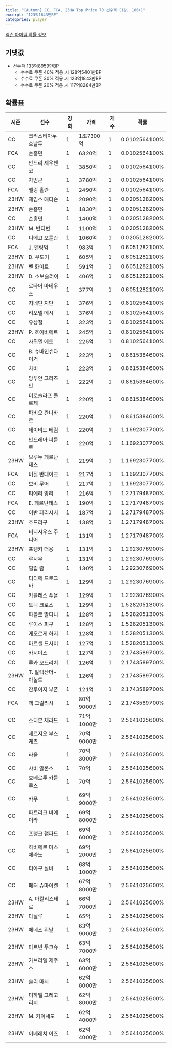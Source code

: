 ```yaml
---
title: "[Autumn] CC, FCA, 23HW Top Price 70 선수팩 (1강, 106+)"
excerpt: "123억1843만BP"
categories: player
---
```

[넥슨 아이템 확률 정보](http://iteminfo.nexon.com/probability/fco?sn=7687)

## 기댓값
- 선수팩 133억8959만BP
  - 수수료 쿠폰 40% 적용 시 128억5401만BP
  - 수수료 쿠폰 30% 적용 시 123억1843만BP
  - 수수료 쿠폰 20% 적용 시 117억8284만BP


## 확률표

|시즌|선수|강화|가격|개수|확률|
|---|---|---|---|---|---|
|CC|크리스티아누 호날두|1|1조7300억|1|0.0102564100%|
|FCA|손흥민|1|6320억|1|0.0102564100%|
|CC|안드리 셰우첸코|1|3850억|1|0.0102564100%|
|CC|차범근|1|3780억|1|0.0102564100%|
|FCA|엘링 홀란|1|2490억|1|0.0102564100%|
|23HW|제임스 매디슨|1|2090억|1|0.0205128200%|
|23HW|손흥민|1|1830억|1|0.0205128200%|
|CC|손흥민|1|1400억|1|0.0205128200%|
|23HW|M. 반더번|1|1100억|1|0.0205128200%|
|CC|디에고 포를란|1|1060억|1|0.0205128200%|
|FCA|J. 벨링엄|1|983억|1|0.6051282100%|
|23HW|D. 우도기|1|605억|1|0.6051282100%|
|23HW|벤 화이트|1|591억|1|0.6051282100%|
|23HW|D. 소보슬러이|1|406억|1|0.6051282100%|
|CC|로타어 마테우스|1|377억|1|0.6051282100%|
|CC|지네딘 지단|1|376억|1|0.8102564100%|
|CC|리오넬 메시|1|376억|1|0.8102564100%|
|CC|유상철|1|323억|1|0.8102564100%|
|23HW|P. 호이비에르|1|245억|1|0.8102564100%|
|CC|사뮈엘 에토|1|225억|1|0.8102564100%|
|CC|B. 슈바인슈타이거|1|223억|1|0.8615384600%|
|CC|차비|1|223억|1|0.8615384600%|
|CC|앙투안 그리즈만|1|222억|1|0.8615384600%|
|CC|미로슬라프 클로제|1|220억|1|0.8615384600%|
|CC|파비오 칸나바로|1|220억|1|0.8615384600%|
|CC|데이비드 베컴|1|220억|1|1.1692307700%|
|CC|안드레아 피를로|1|220억|1|1.1692307700%|
|23HW|브루누 페르난데스|1|219억|1|1.1692307700%|
|FCA|버질 반데이크|1|217억|1|1.1692307700%|
|CC|보비 무어|1|217억|1|1.1692307700%|
|CC|티에리 앙리|1|216억|1|1.2717948700%|
|FCA|E. 페르난데스|1|190억|1|1.2717948700%|
|CC|이반 페리시치|1|187억|1|1.2717948700%|
|23HW|호드리구|1|138억|1|1.2717948700%|
|FCA|비니시우스 주니어|1|131억|1|1.2717948700%|
|23HW|프렝키 더용|1|131억|1|1.2923076900%|
|CC|루시우|1|131억|1|1.2923076900%|
|CC|필립 람|1|130억|1|1.2923076900%|
|CC|디디에 드로그바|1|129억|1|1.2923076900%|
|CC|카를레스 푸욜|1|129억|1|1.2923076900%|
|CC|토니 크로스|1|129억|1|1.5282051300%|
|CC|파올로 말디니|1|128억|1|1.5282051300%|
|CC|루이스 피구|1|128억|1|1.5282051300%|
|CC|게오르게 하지|1|128억|1|1.5282051300%|
|CC|마르셀 드사이|1|127억|1|1.5282051300%|
|CC|카시야스|1|127억|1|2.1743589700%|
|CC|루카 모드리치|1|126억|1|2.1743589700%|
|23HW|T. 알렉산더-아놀드|1|126억|1|2.1743589700%|
|CC|잔루이지 부폰|1|121억|1|2.1743589700%|
|FCA|잭 그릴리시|1|80억9000만|1|2.1743589700%|
|CC|스티븐 제라드|1|71억1000만|1|2.5641025600%|
|CC|세르지오 부스케츠|1|70억9000만|1|2.5641025600%|
|CC|라울|1|70억3000만|1|2.5641025600%|
|CC|샤비 알론소|1|70억|1|2.5641025600%|
|CC|호베르투 카를루스|1|70억|1|2.5641025600%|
|CC|카푸|1|69억9000만|1|2.5641025600%|
|CC|파트리크 비에이라|1|69억8000만|1|2.5641025600%|
|CC|프랭크 램파드|1|69억6000만|1|2.5641025600%|
|CC|하비에르 마스체라노|1|69억2000만|1|2.5641025600%|
|CC|티아구 실바|1|68억1000만|1|2.5641025600%|
|CC|페터 슈마이켈|1|67억8000만|1|2.5641025600%|
|23HW|A. 마칼리스테르|1|66억7000만|1|2.5641025600%|
|23HW|다닐루|1|65억|1|2.5641025600%|
|23HW|에네스 위날|1|63억9000만|1|2.5641025600%|
|23HW|마르빈 두크슈|1|63억7000만|1|2.5641025600%|
|23HW|가브리엘 제주스|1|63억6000만|1|2.5641025600%|
|23HW|솔리 마치|1|62억8000만|1|2.5641025600%|
|23HW|미하엘 그레고리치|1|62억8000만|1|2.5641025600%|
|23HW|M. 카이세도|1|62억4000만|1|2.5641025600%|
|23HW|이베레치 이즈|1|62억4000만|1|2.5641025600%|
